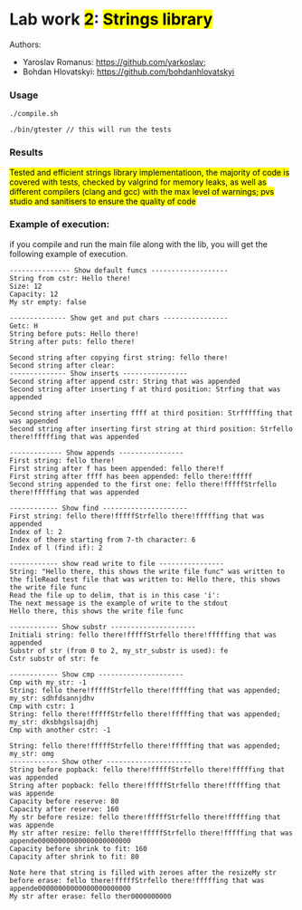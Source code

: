
# Lab work <mark>2</mark>: <mark>Strings library</mark>
   Authors: <mark>
   - Yaroslav Romanus: https://github.com/yarkoslav;
   -  Bohdan Hlovatskyi: https://github.com/bohdanhlovatskyi </mark>

### Usage

```
./compile.sh

./bin/gtester // this will run the tests
```

### Results

<mark> Tested and efficient strings library implementatioon, the majority of code is covered with tests, checked by valgrind for memory leaks, as well as different compilers (clang and gcc) with the max level of warnings; pvs studio and sanitisers to ensure the quality of code </mark>

### Example of execution:
if you compile and run the main file along with the lib, you will get the following example of execution.
```
--------------- Show default funcs -------------------
String from cstr: Hello there!
Size: 12
Capacity: 12
My str empty: false

-------------- Show get and put chars ----------------
Getc: H
String before puts: Hello there!
String after puts: fello there!

Second string after copying first string: fello there!
Second string after clear: 
-------------- Show inserts ----------------
Second string after append cstr: String that was appended
Second string after inserting f at third position: Strfing that was appended

Second string after inserting ffff at third position: Strfffffing that was appended
Second string after inserting first string at third position: Strfello there!fffffing that was appended

------------- Show appends ----------------
First string: fello there!
First string after f has been appended: fello there!f
First string after ffff has been appended: fello there!fffff
Second string appended to the first one: fello there!fffffStrfello there!fffffing that was appended

------------ Show find ---------------------
First string: fello there!fffffStrfello there!fffffing that was appended
Index of l: 2
Index of there starting from 7-th character: 6
Index of l (find if): 2

------------ show read write to file ----------------
String: "Hello there, this shows the write file func" was written to the fileRead test file that was written to: Hello there, this shows the write file func
Read the file up to delim, that is in this case 'i': 
The next message is the example of write to the stdout
Hello there, this shows the write file func

------------ Show substr ---------------------
Initiali string: fello there!fffffStrfello there!fffffing that was appended
Substr of str (from 0 to 2, my_str_substr is used): fe
Cstr substr of str: fe

------------ Show cmp ---------------------
Cmp with my_str: -1
String: fello there!fffffStrfello there!fffffing that was appended; my_str: sdhfdsannjdhv
Cmp with cstr: 1
String: fello there!fffffStrfello there!fffffing that was appended; my_str: dksbhgslsajdhj
Cmp with another cstr: -1

String: fello there!fffffStrfello there!fffffing that was appended; my_str: omg
------------ Show other ---------------------
String before popback: fello there!fffffStrfello there!fffffing that was appended
String after popback: fello there!fffffStrfello there!fffffing that was appende
Capacity before reserve: 80
Capacity after reserve: 160
My str before resize: fello there!fffffStrfello there!fffffing that was appende
My str after resize: fello there!fffffStrfello there!fffffing that was appende00000000000000000000000
Capacity before shrink to fit: 160
Capacity after shrink to fit: 80

Note here that string is filled with zeroes after the resizeMy str before erase: fello there!fffffStrfello there!fffffing that was appende00000000000000000000000
My str after erase: fello ther0000000000
```
